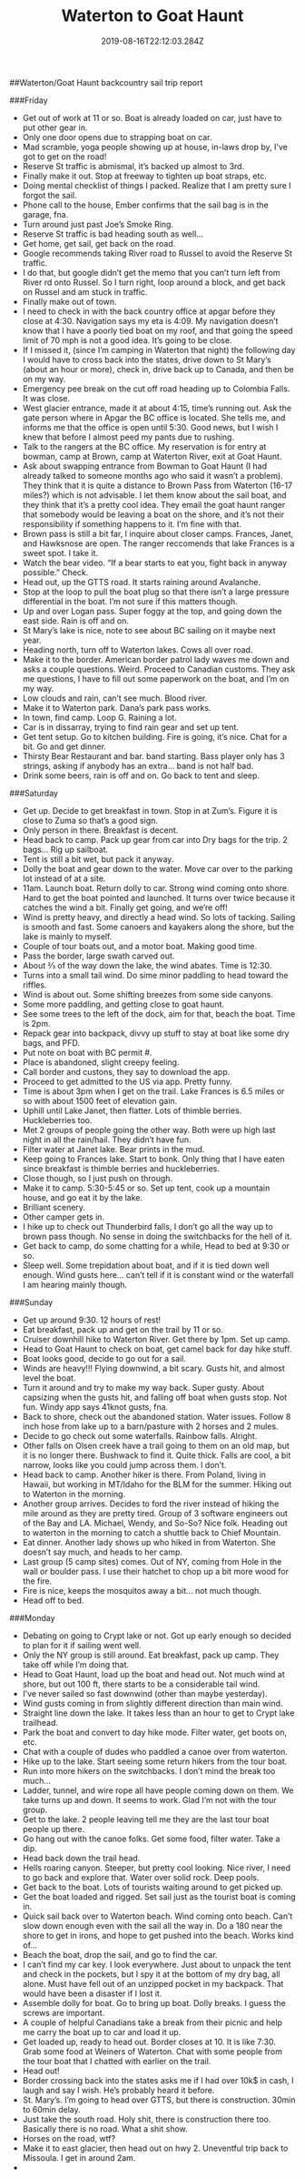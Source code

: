 ﻿---
title: Waterton to Goat Haunt
date: "2019-08-16T22:12:03.284Z"
description: "With 4 international border crossings..."
---


##Waterton/Goat Haunt backcountry sail trip report

###Friday



*   Get out of work at 11 or so.  Boat is already loaded on car, just have to put other gear in.
*   Only one door opens due to strapping boat on car.
*   Mad scramble, yoga people showing up at house, in-laws drop by, I’ve got to get on the road!
*   Reserve St traffic is abmismal, it’s backed up almost to 3rd.
*   Finally make it out.  Stop at freeway to tighten up boat straps, etc.
*   Doing mental checklist of things I packed.  Realize that I am pretty sure I forgot the sail.
*   Phone call to the house, Ember confirms that the sail bag is in the garage, fna.
*   Turn around just past Joe’s Smoke Ring.
*   Reserve St traffic is bad heading south as well…
*   Get home, get sail, get back on the road.
*   Google recommends taking River road to Russel to avoid the Reserve St traffic.
*   I do that, but google didn’t get the memo that you can’t turn left from River rd onto Russel.  So I turn right, loop around a block, and get back on Russel and am stuck in traffic.
*   Finally make out of town.
*   I need to check in with the back country office at apgar before they close at 4:30.  Navigation says my eta is 4:09.  My navigation doesn’t know that I have a poorly tied boat on my roof, and that going the speed limit of 70 mph is not a good idea.  It’s going to be close.
*   If I missed it, (since I’m camping in Waterton that night)  the following day I would have to cross back into the states, drive down to St Mary’s (about an hour or more), check in, drive back up to Canada, and then be on my way.
*   Emergency pee break on the cut off road heading up to Colombia Falls.  It was close.
*   West glacier entrance, made it at about 4:15, time’s running out.  Ask the gate person where in Apgar the BC office is located.  She tells me, and informs me that the office is open until 5:30.  Good news, but I wish I knew that before I almost peed my pants due to rushing.
*   Talk to the rangers at the BC office.  My reservation is for entry at bowman, camp at Brown, camp at Waterton River, exit at Goat Haunt.
*   Ask about swapping entrance from Bowman to Goat Haunt (I had already talked to someone months ago who said it wasn’t a problem).  They think that it is quite a distance to Brown Pass from Waterton (16-17 miles?) which is not advisable.  I let them know about the sail boat, and they think that it’s a pretty cool idea.  They email the goat haunt ranger that somebody would be leaving a boat on the shore, and it’s not their responsibility if something happens to it.  I’m fine with that.
*   Brown pass is still a bit far, I inquire about closer camps.  Frances, Janet, and Hawksnose are open.  The ranger reccomends that lake Frances is a sweet spot.  I take it.
*   Watch the bear video.  “If a bear starts to eat you, fight back in anyway possible.”  Check.
*   Head out, up the GTTS road.  It starts raining around Avalanche.
*   Stop at the loop to pull the boat plug so that there isn’t a large pressure differential in the boat.  I’m not sure if this matters though.
*   Up and over Logan pass.  Super foggy at the top, and going down the east side.  Rain is off and on.
*   St Mary’s lake is nice, note to see about BC sailing on it maybe next year.
*   Heading north, turn off to Waterton lakes.  Cows all over road.  
*   Make it to the border.  American border patrol lady waves me down and asks a couple questions.  Weird.  Proceed to Canadian customs.  They ask me questions, I have to fill out some paperwork on the boat, and I’m on my way.
*   Low clouds and rain, can’t see much.  Blood river.
*   Make it to Waterton park.  Dana’s park pass works.
*   In town, find camp.  Loop G.  Raining a lot.
*   Car is in dissarray, trying to find rain gear and set up tent.
*   Get tent setup.  Go to kitchen building.  Fire is going, it’s nice.  Chat for a bit.  Go and get dinner.
*   Thirsty Bear Restaurant and bar. band starting.  Bass player only has 3 strings, asking if anybody has an extra…  band is not half bad.  
*   Drink some beers, rain is off and on.  Go back to tent and sleep.

###Saturday



*   Get up.  Decide to get breakfast in town.  Stop in at Zum’s.  Figure it is close to Zuma so that’s a good sign.
*   Only person in there.  Breakfast is decent.  
*   Head back to camp.  Pack up gear from car into Dry bags for the trip.  2 bags…  Rig up sailboat.
*   Tent is still a bit wet, but pack it anyway. 
*   Dolly the boat and gear down to the water.  Move car over to the parking lot instead of at a site.
*   11am. Launch boat. Return dolly to car.  Strong wind coming onto shore.  Hard to get the boat pointed and launched.  It turns over twice because it catches the wind a bit.  Finally get going, and we’re off!
*   Wind is pretty heavy, and directly a head wind.  So lots of tacking.  Sailing is smooth and fast.  Some canoers and kayakers along the shore, but the lake is mainly to myself.
*   Couple of tour boats out, and a motor boat.  Making good time.  
*   Pass the border, large swath carved out.
*   About ⅔ of the way down the lake, the wind abates. Time is 12:30.
*   Turns into a small tail wind.  Do sime minor paddling to head toward the riffles.
*   Wind is about out.  Some shifting breezes from some side canyons.
*   Some more paddling, and getting close to goat haunt.
*   See some trees to the left of the dock, aim for that, beach the boat.  Time is 2pm.
*   Repack gear into backpack, divvy up stuff to stay at boat like some dry bags, and PFD.
*   Put note on boat with BC permit #.
*   Place is abandoned, slight creepy feeling.  
*   Call border and custons, they say to download the app.
*   Proceed to get admitted to the US via app.  Pretty funny.
*   Time is about 3pm when I get on the trail.  Lake Frances is 6.5 miles or so with about 1500 feet of elevation gain.
*   Uphill until Lake Janet, then flatter.  Lots of thimble berries.  Huckleberries too.
*   Met 2 groups of people going the other way.  Both were up high last night in all the rain/hail.  They didn’t have fun.
*   Filter water at Janet lake.  Bear prints in the mud.
*   Keep going to Frances lake.  Start to bonk.  Only thing that I have eaten since breakfast is thimble berries and huckleberries.
*   Close though, so I just push on through.  
*   Make it to camp. 5:30-5:45 or so.  Set up tent, cook up a mountain house, and go eat it by the lake.  
*   Brilliant scenery.
*   Other camper gets in.
*   I hike up to check out Thunderbird falls, I don’t go all the way up to brown pass though.  No sense in doing the switchbacks for the hell of it.
*   Get back to camp, do some chatting for a while, Head to bed at 9:30 or so.
*   Sleep well.  Some trepidation about boat, and if it is tied down well enough.  Wind gusts here… can’t tell if it is constant wind or the waterfall I am hearing mainly though.

###Sunday



*   Get up around 9:30.  12 hours of rest!
*   Eat breakfast, pack up and get on the trail by 11 or so.
*   Cruiser downhill hike to Waterton River.  Get there by 1pm.  Set up camp.
*   Head to Goat Haunt to check on boat, get camel back for day hike stuff.
*   Boat looks good, decide to go out for a sail.
*   Winds are heavy!!!  Flying downwind, a bit scary.  Gusts hit, and almost level the boat.
*   Turn it around and try to make my way back.  Super gusty.  About capsizing when the gusts hit, and  falling off boat when gusts stop.  Not fun.  Windy app says 41knot gusts, fna.
*   Back to shore, check out the abandoned station.  Water issues.  Follow 8 inch hose from lake up to a barn/pasture with 2 horses and 2 mules.
*   Decide to go check out some waterfalls.  Rainbow falls.  Alright.
*   Other falls on Olsen creek have a trail going to them on an old map, but it is no longer there.  Bushwack to find it.  Quite thick.  Falls are cool, a bit narrow, looks like you could jump across them.  I don’t.
*   Head back to camp.  Another hiker is there.  From Poland, living in Hawaii, but working in MT/Idaho for the BLM for the summer.  Hiking out to Waterton in the morning.
*   Another group arrives.  Decides to ford the river instead of hiking the mile around as they are pretty tired.  Group of 3 software engineers out of the Bay and LA.  Michael, Wendy, and So-So?  Nice folk.  Heading out to waterton in the morning to catch a shuttle back to Chief Mountain.
*   Eat dinner.  Another lady shows up who hiked in from Waterton.  She doesn’t say much, and heads to her camp.
*   Last group (5 camp sites) comes.  Out of NY, coming from Hole in the wall or boulder pass.  I use their hatchet to chop up a bit more wood for the fire.
*   Fire is nice, keeps the mosquitos away a bit… not much though.
*   Head off to bed.

###Monday



*   Debating on going to Crypt lake or not.  Got up early enough so decided to plan for it if sailing went well.
*   Only the NY group is still around.  Eat breakfast, pack up camp.  They take off while I’m doing that.
*   Head to Goat Haunt, load up the boat and head out.  Not much wind at shore, but out 100 ft, there starts to be a considerable tail wind.  
*   I’ve never sailed so fast downwind (other than maybe yesterday).  
*   Wind gusts coming in from slightly different direction than main wind.
*   Straight line down the lake.  It takes less than an hour to get to Crypt lake trailhead.
*   Park the boat and convert to day hike mode.  Filter water, get boots on, etc.
*   Chat with a couple of dudes who paddled a canoe over from waterton.
*   Hike up to the lake.  Start seeing some return hikers from the tour boat.
*   Run into more hikers on the switchbacks.  I don’t mind the break too much…
*   Ladder, tunnel, and wire rope all have people coming down on them.  We take turns up and down.  It seems to work.  Glad I’m not with the tour group.
*   Get to the lake.  2 people leaving tell me they are the last tour boat people up there.
*   Go hang out with the canoe folks.  Get some food, filter water.  Take a dip.
*   Head back down the trail head.
*   Hells roaring canyon.  Steeper, but pretty cool looking.  Nice river, I need to go back and explore that.  Water over solid rock.  Deep pools.
*   Get back to the boat.  Lots of tourists waiting around to get picked up.
*   Get the boat loaded and rigged.  Set sail just as the tourist boat is coming in.
*   Quick sail back over to Waterton beach.  Wind coming onto beach.  Can’t slow down enough even with the sail all the way in.  Do a 180 near the shore to get in irons, and hope to get pushed into the beach.  Works kind of…
*   Beach the boat, drop the sail, and go to find the car.
*   I can’t find my car key.  I look everywhere.  Just about to unpack the tent and check in the pockets, but I spy it at the bottom of my dry bag, all alone.  Must have fell out of an unzipped pocket in my backpack.  That would have been a disaster if I lost it.
*   Assemble dolly for boat.  Go to bring up boat.  Dolly breaks.  I guess the screws are important.
*   A couple of helpful Canadians take a break from their picnic and help me carry the boat up to car and load it up.
*   Get loaded up, ready to head out.  Border closes at 10.  It is like 7:30.  Grab some food at Weiners of Waterton.  Chat with some people from the tour boat that I chatted with earlier on the trail.
*   Head out!
*   Border crossing back into the states asks me if I had over 10k$ in cash, I laugh and say I wish.  He’s probably heard it before.
*   St. Mary’s.  I’m going to head over GTTS, but there is construction.  30min to 60min delay.
*   Just take the south road.  Holy shit, there is construction there too.  Basically there is no road.  What a shit show.
*   Horses on the road, wtf?
*   Make it to east glacier, then head out on hwy 2.  Uneventful trip back to Missoula.  I get in around 2am.
*   

<!-- Docs to Markdown version 1.0β17 -->
